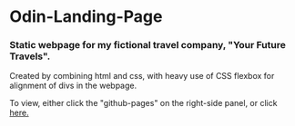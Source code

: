 # Odin-Landing-Page

### Static webpage for my fictional travel company, "Your Future Travels". 

Created by combining html and css, with heavy use of CSS flexbox for alignment of divs in the webpage.

To view, either click the "github-pages" on the right-side panel, or click [here.](https://jmakings.github.io/Odin-Landing-Page/)
